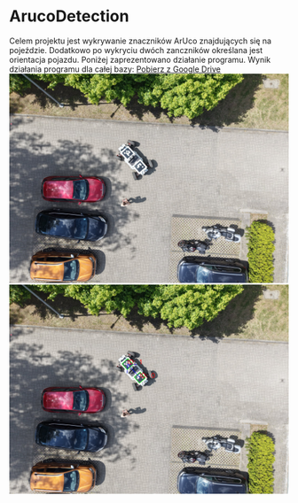 # ArucoDetection
Celem projektu jest wykrywanie znaczników ArUco znajdujących się na pojeździe. Dodatkowo po wykryciu dwóch zanczników określana jest orientacja pojazdu. Poniżej zaprezentowano działanie programu. Wynik działania programu dla całej bazy: [Pobierz z Google Drive](https://drive.google.com/drive/folders/1o57acqhOqQ_RHorSwbL1nPxljyvJVrgW?usp=drive_link)
 ![IN](img/IN.jpeg)
  ![OUT](img/Out.jpeg)
